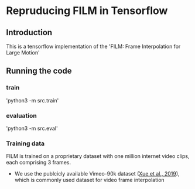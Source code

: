 # Repruducing FILM in Tensorflow

## Introduction
This is a tensorflow implementation of the 'FILM: Frame Interpolation for Large Motion'

## Running the code

### train 
'python3 -m src.train'

### evaluation
'python3 -m src.eval'

### Training data
FILM is trained on a proprietary dataset with one million internet video clips, each comprising 3 frames.

- We use the publcicly available Vimeo-90k dataset ([Xue et al., 2019](https://arxiv.org/abs/1711.09078)), which is commonly used dataset for video frame interpolation

